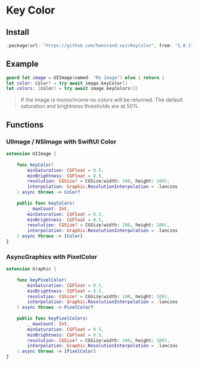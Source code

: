
# Key Color

## Install

```swift
.package(url: "https://github.com/heestand-xyz/KeyColor", from: "1.0.1")
```

## Example

```swift
guard let image = UIImage(named: "My Image") else { return }
let color: Color? = try await image.keyColor()
let colors: [Color] = try await image.keyColors(3)
```

> If the image is monochrome no colors will be returned. The default saturation and brightness thresholds are at 50%.

## Functions

### UIImage / NSImage with SwiftUI Color

```swift
extension UIImage {
    
    func keyColor(
        minSaturation: CGFloat = 0.5,
        minBrightness: CGFloat = 0.5,
        resolution: CGSize? = CGSize(width: 100, height: 100),
        interpolation: Graphic.ResolutionInterpolation = .lanczos
    ) async throws -> Color?
    
    public func keyColors(
        _ maxCount: Int,
        minSaturation: CGFloat = 0.5,
        minBrightness: CGFloat = 0.5,
        resolution: CGSize? = CGSize(width: 100, height: 100),
        interpolation: Graphic.ResolutionInterpolation = .lanczos
    ) async throws -> [Color]
}
```

### AsyncGraphics with PixelColor

```swift
extension Graphic {
    
    func keyPixelColor(
        minSaturation: CGFloat = 0.5,
        minBrightness: CGFloat = 0.5,
        resolution: CGSize? = CGSize(width: 100, height: 100),
        interpolation: Graphic.ResolutionInterpolation = .lanczos
    ) async throws -> PixelColor?
    
    public func keyPixelColors(
        _ maxCount: Int,
        minSaturation: CGFloat = 0.5,
        minBrightness: CGFloat = 0.5,
        resolution: CGSize? = CGSize(width: 100, height: 100),
        interpolation: Graphic.ResolutionInterpolation = .lanczos
    ) async throws -> [PixelColor]
}
```
